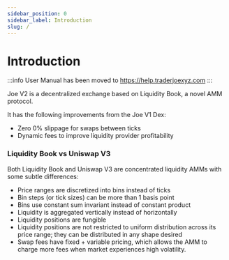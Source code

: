 ```yaml
---
sidebar_position: 0
sidebar_label: Introduction
slug: /
---
```



# Introduction

:::info
User Manual has been moved to https://help.traderjoexyz.com
:::

Joe V2 is a decentralized exchange based on Liquidity Book, a novel AMM protocol. 

It has the following improvements from the Joe V1 Dex: 
- Zero 0% slippage for swaps between ticks
- Dynamic fees to improve liquidity provider profitability


### Liquidity Book vs Uniswap V3

Both Liquidity Book and Uniswap V3 are concentrated liquidity AMMs with some subtle differences:
- Price ranges are discretized into bins instead of ticks
- Bin steps (or tick sizes) can be more than 1 basis point
- Bins use constant sum invariant instead of constant product
- Liquidity is aggregated vertically instead of horizontally
- Liquidity positions are fungible
- Liquidity positions are not restricted to uniform distribution across its price range; they can be distributed in any shape desired
- Swap fees have fixed + variable pricing, which allows the AMM to charge more fees when market experiences high volatility. 
